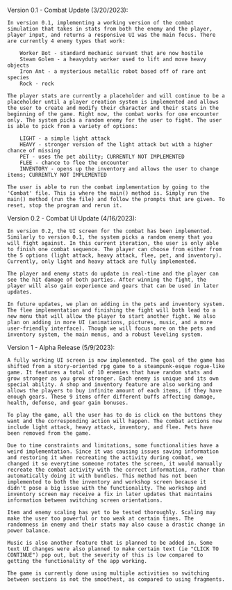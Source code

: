 Version 0.1 - Combat Update (3/20/2023):

    In version 0.1, implementing a working version of the combat simulation that takes in stats from both the enemy and the player, player input, and returns a responsive UI was the main focus. There are currently 4 enemy types that work:

        Worker Bot - standard mechanic servant that are now hostile
        Steam Golem - a heavyduty worker used to lift and move heavy objects
        Iron Ant - a mysterious metallic robot based off of rare ant species
        Rock - rock
    
    The player stats are currently a placeholder and will continue to be a placeholder until a player creation system is implemented and allows the user to create and modify their character and their stats in the beginning of the game. Right now, the combat works for one encounter only. The system picks a random enemy for the user to fight. The user is able to pick from a variety of options:

        LIGHT - a simple light attack
        HEAVY - stronger version of the light attack but with a higher chance of missing
        PET - uses the pet ability; CURRENTLY NOT IMPLEMENTED
        FLEE - chance to flee the encounter
        INVENTORY - opens up the inventory and allows the user to change items; CURRENTLY NOT IMPLEMENTED

    The user is able to run the combat implementation by going to the 'Combat' file. This is where the main() method is. Simply run the main() method (run the file) and follow the prompts that are given. To reset, stop the program and rerun it.

Version 0.2 - Combat UI Update (4/16/2023):

    In version 0.2, the UI screen for the combat has been implemented. Similarly to version 0.1, the system picks a random enemy that you will fight against. In this current iteration, the user is only able to finish one combat sequence. The player can choose from either from the 5 options (light attack, heavy attack, flee, pet, and inventory). Currently, only light and heavy attack are fully implemented. 

    The player and enemy stats do update in real-time and the player can see the hit damage of both parties. After winning the fight, the player will also gain experience and gears that can be used in later updates.

    In future updates, we plan on adding in the pets and inventory system. The flee implementation and finishing the fight will both lead to a new menu that will allow the player to start another fight. We also plan on adding in more UI (animations, pictures, music, and a more user-friendly interface). Though we will focus more on the pets and inventory system, the main menus, and a robust leveling system.

Version 1 - Alpha Release (5/9/2023):

    A fully working UI screen is now implemented. The goal of the game has shifted from a story-oriented rpg game to a steampunk-esque rogue-like game. It features a total of 10 enemies that have random stats and grow stronger as you grow stronger. Each enemy is unique and its own special ability. A shop and inventory feature are also working and allows the players to buy infinite amount of each items, if they have enough gears. These 9 items offer different buffs affecting damage, health, defense, and gear gain bonuses.

    To play the game, all the user has to do is click on the buttons they want and the corresponding action will happen. The combat actions now include light attack, heavy attack, inventory, and flee. Pets have been removed from the game. 

    Due to time constraints and limitations, some functionalities have a weird implementation. Since it was causing issues saving information and restoring it when recreating the activity during combat, we changed it so everytime someone rotates the screen, it would manually recreate the combat activity with the correct information, rather than automatically doing it with bundles. This method has not been implemented to both the inventory and workshop screen because it didn't pose a big issue with the functionality. The workshop and inventory screen may receive a fix in later updates that maintains information between switching screen orientations.

    Item and enemy scaling has yet to be tested thoroughly. Scaling may make the user too powerful or too weak at certain times. The randomness in enemy and their stats may also cause a drastic change in power balance.

    Music is also another feature that is planned to be added in. Some text UI changes were also planned to make certain text (ie "CLICK TO CONTINUE") pop out, but the severity of this is low compared to getting the functionality of the app working.

    The game is currently done using multiple activities so switching between sections is not the smoothest, as compared to using fragments. 
